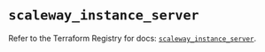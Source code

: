 # `scaleway_instance_server`

Refer to the Terraform Registry for docs: [`scaleway_instance_server`](https://registry.terraform.io/providers/scaleway/scaleway/2.57.0/docs/resources/instance_server).
